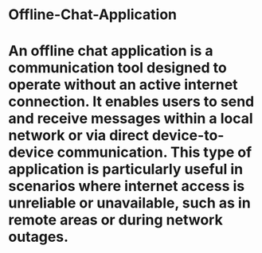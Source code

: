 # Offline-Chat-Application
# An offline chat application is a communication tool designed to operate without an active internet connection. It enables users to send and receive messages within a local network or via direct device-to-device communication. This type of application is particularly useful in scenarios where internet access is unreliable or unavailable, such as in remote areas or during network outages.
